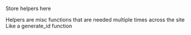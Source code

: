 Store helpers here

Helpers are misc functions that are needed multiple times across the site Like a
generate_id function
